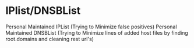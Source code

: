 # IPlist/DNSBList
Personal Maintained IPList (Trying to Minimize false positives)
Personal Maintained DNSBList (Trying to Minimize lines of added host files by finding root.domains and cleaning rest url's)
